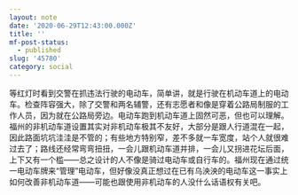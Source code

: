 ```yaml
---
layout: note
date: '2020-06-29T12:43:00.000Z'
title: ''
mf-post-status:
  - published
slug: '45780'
category: social
---
```

等红灯时看到交警在抓违法行驶的电动车，简单讲，就是行驶在机动车道上的电动车。检查阵容强大，除了交警和两名辅警，还有志愿者和像是穿着公路局制服的工作人员，因为就在公路局旁边。电动车跑到机动车道上固然可恶，但也可以理解。福州的非机动车道设置其实对非机动车极其不友好，大部分是跟人行道混在一起，因此路面坑坑洼洼是不管的；有些地方特别窄，差不多就一车宽度，站个人就很难过去了；路线还经常弯弯扭扭，一会儿跟机动车道并排，一会儿又拐进花坛后面，上下又有一个槛——总之设计的人不像是骑过电动车或自行车的。福州现在通过统一电动车牌来“管理”电动车，但好像没真正想过在已有乌泱泱的电动车这一事实上如何改善非机动车道——可能也跟使用非机动车的人没什么话语权有关吧。
